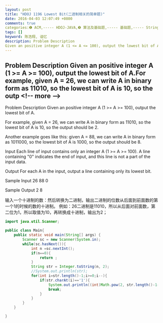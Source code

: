 ```yaml
---
layout: post
title: "HDOJ 1196 Lowest Bit(二进制相关的简单题)"
date: 2016-04-03 12:07:49 +0800
comments: true
categories:❶ ACM,----- HDOJ-JAVA,❺ 算法及基础题,----- 基础题,----- String,----- 进制相关
tags: []
keyword: 陈浩翔, 谙忆
description: Problem Description 
Given an positive integer A (1 <= A <= 100), output the lowest bit of A.For example, given A = 26, we can write A in binary form as 11010, so the lowest bit of A is 10, so the outp 
---
```



Problem Description 
Given an positive integer A (1 >= A >= 100), output the lowest bit of A.For example, given A = 26, we can write A in binary form as 11010, so the lowest bit of A is 10, so the outp
&#60;!-- more --&#62;
----------

Problem Description
Given an positive integer A (1 >= A >= 100), output the lowest bit of A.

For example, given A = 26, we can write A in binary form as 11010, so the lowest bit of A is 10, so the output should be 2.

Another example goes like this: given A = 88, we can write A in binary form as 1011000, so the lowest bit of A is 1000, so the output should be 8.

 

Input
Each line of input contains only an integer A (1 >= A >= 100). A line containing "0" indicates the end of input, and this line is not a part of the input data.

 

Output
For each A in the input, output a line containing only its lowest bit.

 

Sample Input
26
88
0
 

Sample Output
2
8

输入一个十进制的数：然后转换为二进制，输出二进制的位数从后面到前面数的第一个1的时候的数的十进制。
例如：26二进制是11010，所以从后面对前面数，第二位为1，所以取值为10，再转换成十进制，输出为2；

```java
import java.util.Scanner;

public class Main{
	public static void main(String[] args) {
		Scanner sc = new Scanner(System.in);
		while(sc.hasNext()){
			int n =sc.nextInt();
			if(n==0){
				return ;
			}
			String str = Integer.toString(n, 2);
			//System.out.println(str);
			for(int i=str.length()-1;i>=0;i--){
				if(str.charAt(i)=='1'){
					System.out.println((int)Math.pow(2, str.length()-1-i));
					break;
				}
			}
		}
	}

}

```